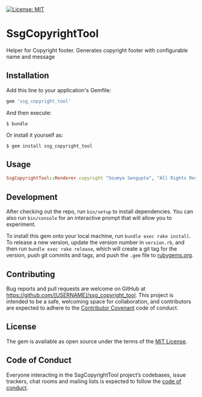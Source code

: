 [![License: MIT](https://img.shields.io/badge/License-MIT-yellow.svg)](https://opensource.org/licenses/MIT)

# SsgCopyrightTool

Helper for Copyright footer. Generates copyright footer with configurable name and message

## Installation

Add this line to your application's Gemfile:

```ruby
gem 'ssg_copyright_tool'
```

And then execute:

    $ bundle

Or install it yourself as:

    $ gem install ssg_copyright_tool

## Usage

```ruby
SsgCopyrightTool::Renderer.copyright "Soumya Sengupta", "All Rights Reserved"
```

## Development

After checking out the repo, run `bin/setup` to install dependencies. You can also run `bin/console` for an interactive prompt that will allow you to experiment.

To install this gem onto your local machine, run `bundle exec rake install`. To release a new version, update the version number in `version.rb`, and then run `bundle exec rake release`, which will create a git tag for the version, push git commits and tags, and push the `.gem` file to [rubygems.org](https://rubygems.org).

## Contributing

Bug reports and pull requests are welcome on GitHub at https://github.com/[USERNAME]/ssg_copyright_tool. This project is intended to be a safe, welcoming space for collaboration, and contributors are expected to adhere to the [Contributor Covenant](http://contributor-covenant.org) code of conduct.

## License

The gem is available as open source under the terms of the [MIT License](https://opensource.org/licenses/MIT).

## Code of Conduct

Everyone interacting in the SsgCopyrightTool project’s codebases, issue trackers, chat rooms and mailing lists is expected to follow the [code of conduct](https://github.com/[USERNAME]/ssg_copyright_tool/blob/master/CODE_OF_CONDUCT.md).
